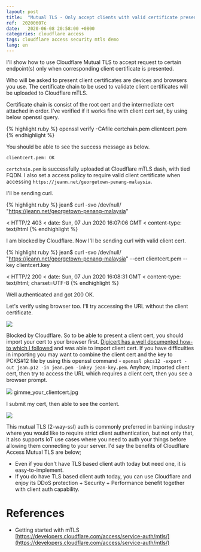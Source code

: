 ```yaml
---
layout: post
title:  "Mutual TLS - Only accept clients with valid certificate presented"
ref:  20200607c
date:   2020-06-08 20:58:00 +0800
categories: cloudflare access
tags: cloudflare access security mtls demo
lang: en
---
```


I'll show how to use Cloudflare Mutual TLS to accept request to certain endpoint(s) only when corresponding client certificate is presented.

Who will be asked to present client certificates are devices and browsers you use. The certificate chain to be used to validate client certificates will be uploaded to Cloudflare mTLS.

Certificate chain is consist of the root cert and the intermediate cert attached in order. I've verified if it works fine with client cert set, by using below openssl query.

{% highlight ruby %}
openssl verify -CAfile certchain.pem clientcert.pem
{% endhighlight %}

You should be able to see the success message as below.

```
clientcert.pem: OK
```

`certchain.pem` is successfully uploaded at Cloudflare mTLS dash, with tied FQDN. I also set a access policy to require valid client certificate when accessing `https://jeann.net/georgetown-penang-malaysia`.

I'll be sending curl.

{% highlight ruby %}
jean$ curl -svo /dev/null/ "https://jeann.net/georgetown-penang-malaysia"

< HTTP/2 403 
< date: Sun, 07 Jun 2020 16:07:06 GMT
< content-type: text/html
{% endhighlight %}

I am blocked by Cloudflare. Now I'll be sending curl with valid client cert.

{% highlight ruby %}
jean$ curl -svo /dev/null/ "https://jeann.net/georgetown-penang-malaysia" --cert clientcert.pem --key clientcert.key

< HTTP/2 200 
< date: Sun, 07 Jun 2020 16:08:31 GMT
< content-type: text/html; charset=UTF-8
{% endhighlight %}

Well authenticated and got 200 OK.

Let's verify using browser too. I'll try accessing the URL without the client certificate.

![](https://jeann.net/wp-content/uploads/2020/06/Screenshot-2020-06-08-at-11.37.31-PM.png)

Blocked by Cloudflare.
So to be able to present a client cert, you should import your cert to your browser first. [Digicert has a well documented how-to which I followed](https://www.digicert.com/kb/managing-client-certificates.htm) and was able to import client cert. If you have difficulties in importing you may want to combine the client cert and the key to PCKS#12 file by using this openssl command - `openssl pkcs12 -export -out jean.p12 -in jean.pem -inkey jean-key.pem`. Anyhow, imported client cert, then try to access the URL which requires a client cert, then you see a browser prompt.

![](https://jeann.net/wp-content/uploads/2020/06/Screenshot-2020-06-08-at-11.46.43-PM.png)
gimme_your_clientcert.jpg

I submit my cert, then able to see the content.

![](https://jeann.net/wp-content/uploads/2020/06/Screenshot-2020-06-08-at-11.47.06-PM.png)

This mutual TLS (2-way-ssl) auth is commonly preferred in banking industry where you would like to require strict client authentication, but not only that, it also supports IoT use cases where you need to auth your things before allowing them connecting to your server. I'd say the benefits of Cloudflare Access Mutual TLS are below;

- Even if you don't have TLS based client auth today but need one, it is easy-to-implement.
- If you do have TLS based client auth today, you can use Cloudflare and enjoy its DDoS protection + Security + Performance benefit together with client auth capability.

# References

- Getting started with mTLS [https://developers.cloudflare.com/access/service-auth/mtls/](https://developers.cloudflare.com/access/service-auth/mtls/)